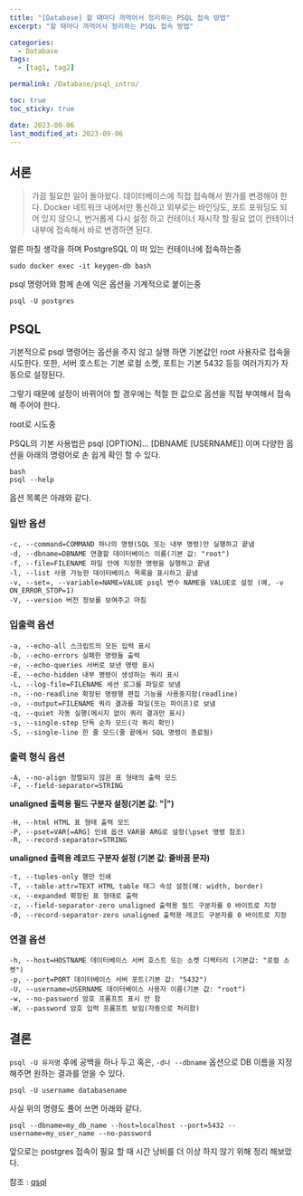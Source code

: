 ```yaml
---
title: "[Database] 할 때마다 까먹어서 정리하는 PSQL 접속 방법"
excerpt: "할 때마다 까먹어서 정리하는 PSQL 접속 방법"

categories:
  - Database
tags:
  - [tag1, tag2]

permalink: /Database/psql_intro/

toc: true
toc_sticky: true

date: 2023-09-06
last_modified_at: 2023-09-06
---
```


## 서론
> 가끔 필요한 일이 돌아왔다. 데이터베이스에 직접 접속해서 뭔가를 변경해야 한다.
Docker 네트워크 내에서만 통신하고 외부로는 바인딩도, 포트 포워딩도 되어 있지 않으니, 번거롭게 다시 설정 하고 컨테이너 재시작 할 필요 없이 컨테이너 내부에 접속해서 바로 변경하면 된다.

얼른 마칠 생각을 하며 PostgreSQL 이 떠 있는 컨테이너에 접속하는중
```
sudo docker exec -it keygen-db bash
```

psql 명령어와 함께 손에 익은 옵션을 기계적으로 붙이는중
```
psql -U postgres
```

## PSQL
기본적으로 psql 명령어는 옵션을 주지 않고 실행 하면 기본값인 root 사용자로 접속을 시도한다. 
또한, 서버 호스트는 기본 로컬 소켓, 포트는 기본 5432 등등 여러가지가 자동으로 설정된다.

그렇기 때문에 설정이 바뀌어야 할 경우에는 적절 한 값으로 옵션을 직접 부여해서 접속 해 주어야 한다.

root로 시도중

PSQL의 기본 사용법은 psql [OPTION]... [DBNAME [USERNAME]] 이며 다양한 옵션을 아래의 명령어로 손 쉽게 확인 할 수 있다.

```
bash
psql --help
```
옵션 목록은 아래와 같다.

### 일반 옵션
```
-c, --command=COMMAND 하나의 명령(SQL 또는 내부 명령)만 실행하고 끝냄
-d, --dbname=DBNAME 연결할 데이터베이스 이름(기본 값: "root")
-f, --file=FILENAME 파일 안에 지정한 명령을 실행하고 끝냄
-l, --list 사용 가능한 데이터베이스 목록을 표시하고 끝냄
-v, --set=, --variable=NAME=VALUE psql 변수 NAME을 VALUE로 설정 (예, -v ON_ERROR_STOP=1)
-V, --version 버전 정보를 보여주고 마침
```
### 입출력 옵션
```
-a, --echo-all 스크립트의 모든 입력 표시
-b, --echo-errors 실패한 명령들 출력
-e, --echo-queries 서버로 보낸 명령 표시
-E, --echo-hidden 내부 명령이 생성하는 쿼리 표시
-L, --log-file=FILENAME 세션 로그를 파일로 보냄
-n, --no-readline 확장된 명령행 편집 기능을 사용중지함(readline)
-o, --output=FILENAME 쿼리 결과를 파일(또는 파이프)로 보냄
-q, --quiet 자동 실행(메시지 없이 쿼리 결과만 표시)
-s, --single-step 단독 순차 모드(각 쿼리 확인)
-S, --single-line 한 줄 모드(줄 끝에서 SQL 명령이 종료됨)
```
### 출력 형식 옵션
```
-A, --no-align 정렬되지 않은 표 형태의 출력 모드
-F, --field-separator=STRING
```
**unaligned 출력용 필드 구분자 설정(기본 값: "|")**
```
-H, --html HTML 표 형태 출력 모드
-P, --pset=VAR[=ARG] 인쇄 옵션 VAR을 ARG로 설정(\pset 명령 참조)
-R, --record-separator=STRING
```
**unaligned 출력용 레코드 구분자 설정 (기본 값: 줄바꿈 문자)**
```
-t, --tuples-only 행만 인쇄
-T, --table-attr=TEXT HTML table 태그 속성 설정(예: width, border)
-x, --expanded 확장된 표 형태로 출력
-z, --field-separator-zero unaligned 출력용 필드 구분자를 0 바이트로 지정
-0, --record-separator-zero unaligned 출력용 레코드 구분자를 0 바이트로 지정
```
### 연결 옵션
```
-h, --host=HOSTNAME 데이터베이스 서버 호스트 또는 소켓 디렉터리 (기본값: "로컬 소켓")
-p, --port=PORT 데이터베이스 서버 포트(기본 값: "5432")
-U, --username=USERNAME 데이터베이스 사용자 이름(기본 값: "root")
-w, --no-password 암호 프롬프트 표시 안 함
-W, --password 암호 입력 프롬프트 보임(자동으로 처리함)
```
## 결론
`psql -U 유저명` 후에 공백을 하나 두고 혹은, `-d나 --dbname` 옵션으로 DB 이름을 지정해주면 원하는 결과를 얻을 수 있다.


```
psql -U username databasename
```
사실 위의 명령도 풀어 쓰면 아래와 같다.
```
psql --dbname=my_db_name --host=localhost --port=5432 --username=my_user_name --no-password
```
앞으로는 postgres 접속이 필요 할 때 시간 낭비를 더 이상 하지 않기 위해 정리 해보았다.


참조 : [qsql]([https://www.postgresql.org/docs/current/app-psql.html])
